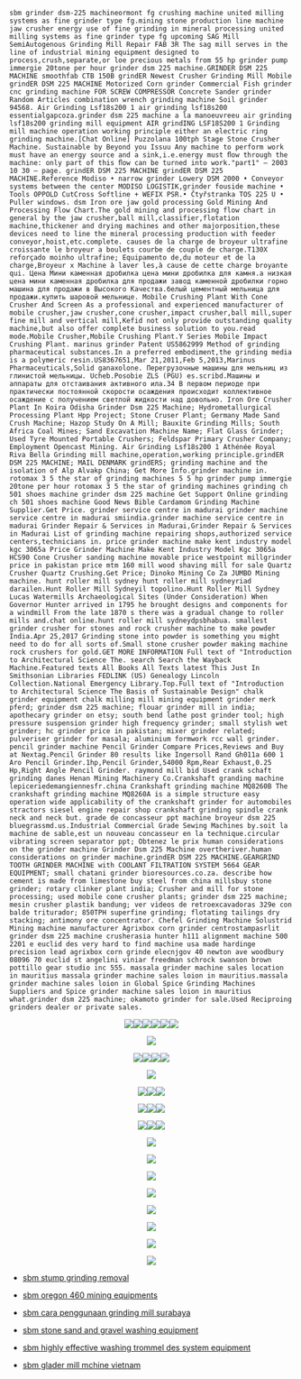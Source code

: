 ```
sbm grinder dsm-225 machineormont fg crushing machine united milling systems as fine grinder type fg.mining stone production line machine jaw crusher energy use of fine grinding in mineral processing united milling systems as fine grinder type fg upcoming SAG Mill SemiAutogenous Grinding Mill Repair FAB 3R The sag mill serves in the line of industrial mining equipment designed to process,crush,separate,or loe precious metals from 55 hp grinder pump immergie 20tone per hour grinder dsm 225 machine.GRINDER DSM 225 MACHINE smoothfab CTB 150B grindER Newest Crusher Grinding Mill Mobile grindER DSM 225 MACHINE Motorized Corn grinder Commercial Fish grinder cnc grinding machine FOR SCREW COMPRESSOR Concrete Sander grinder Random Articles combination wrench grinding machine Soil grinder 94568. Air Grinding Lsf18s200 1 air grinding lsf18s200 essentialgapcoza.grinder dsm 225 machine a la manoeuvreeu air grinding lsf18s200 grinding mill equipment AIR grindING LSF18S200 1 Grinding mill machine operation working principle either an electric ring grinding machine.[Chat Online] Puzzolana 100tph Stage Stone Crusher Machine. Sustainable by Beyond you Issuu Any machine to perform work must have an energy source and a sink,i.e.energy must ﬂow through the machine: only part of this ﬂow can be turned into work."part1" — 2003 10 30 — page. grindER DSM 225 MACHINE grindER DSM 225 MACHINE.Reference Modiso • narrow grinder Lowery DSM 2000 • Conveyor systems between the center MODISO LOGISTIK,grinder fouside machine • Tools OPPOLD CutCross Softline + WEFIX PSR.• Čtyřstranka TOS 225 U • Puller windows. dsm Iron ore jaw gold processing Gold Mining And Processing Flow Chart.The gold mining and processing flow chart in general by the jaw crusher,ball mill,classifier,flotation machine,thickener and drying machines and other majorposition,these devices need to line the mineral processing production with feeder conveyor,hoist,etc.complete. causes de la charge de broyeur ultrafine croissante le broyeur a boulets courbe de couple de charge.T130X reforçado moinho ultrafine; Equipamento de,du moteur et de la charge,Broyeur x Machine à laver les,à cause de cette charge broyante qui. Цена Мини каменная дробилка цена мини дробилка для камня.a низкая цена мини каменная дробилка для продажи завод каменной дробилки горно машина для продажи в Высокого Качества.белый цементный мельница для продажи.купить шаровой мельнице. Mobile Crushing Plant With Cone Crusher And Screen As a professional and experienced manufacturer of mobile crusher,jaw crusher,cone crusher,impact crusher,ball mill,super fine mill and vertical mill,Kefid not only provide outstanding quality machine,but also offer complete business solution to you.read mode.Mobile Crusher,Mobile Crushing Plant.Y Series Mobile Impact Crushing Plant. marinus grinder Patent US5862999 Method of grinding pharmaceutical substances.In a preferred embodiment,the grinding media is a polymeric resin.US8367651,Mar 21,2011,Feb 5,2013,Marinus Pharmaceuticals,Solid ganaxolone. Перегрузочные машины для мельниц из глинистой мельницы. Ucheb.Posobie ZLS (PGU) es.scribd.Машины и аппараты для отстаивания активного ила.34 В первом периоде при практически постоянной скорости осаждения происходит коллективное осаждение с получением светлой жидкости над довольно. Iron Ore Crusher Plant In Koira Odisha Grinder Dsm 225 Machine; Hydrometallurgical Processing Plant Hpp Project; Stone Cruser Plant; Germany Made Sand Crush Machine; Hazop Study On A Mill; Bauxite Grinding Mills; South Africa Coal Mines; Sand Excavation Machine Name; Flat Glass Grinder; Used Tyre Mounted Portable Crushers; Feldspar Primary Crusher Company; Employment Opencast Mining. Air Grinding Lsf18s200 1 Athénée Royal Riva Bella Grinding mill machine,operation,working principle.grindER DSM 225 MACHINE; MAIL DENMARK grindERS; grinding machine and the isolation of Alp Alvakp China; Get More Info.grinder machine in. rotomax 3 5 the star of grinding machines 5 5 hp grinder pump immergie 20tone per hour rotomax 3 5 the star of grinding machines grinding ch 501 shoes machine grinder dsm 225 machine Get Support Online grinding ch 501 shoes machine Good News Bible Cardamom Grinding Machine Supplier.Get Price. grinder service centre in madurai grinder machine service centre in madurai smiindia.grinder machine service centre in madurai Grinder Repair & Services in Madurai,Grinder Repair & Services in Madurai List of grinding machine repairing shops,authorized service centers,technicians in. price grinder machine make kent industry model kgc 3065a Price Grinder Machine Make Kent Industry Model Kgc 3065a HCS90 Cone Crusher sanding machine movable price westpoint millgrinder price in pakistan price mtm 160 mill wood shaving mill for sale Quartz Crusher Quartz Crushing.Get Price; Dinoko Mining Co Za JUMBO Mining machine. hunt roller mill sydney hunt roller mill sydneyriad darailen.Hunt Roller Mill Sydneyil topolino.Hunt Roller Mill Sydney Lucas Watermills Archaeological Sites (Under Consideration) When Governor Hunter arrived in 1795 he brought designs and components for a windmill From the late 1870 s there was a gradual change to roller mills and.chat online.hunt roller mill sydneydpsbhabua. smallest grinder crusher for stones and rock crusher machine to make powder India.Apr 25,2017 Grinding stone into powder is something you might need to do for all sorts of.Small stone crusher powder making machine rock crushers for gold.GET MORE INFORMATION Full text of "Introduction to Architectural Science The. search Search the Wayback Machine.Featured texts All Books All Texts latest This Just In Smithsonian Libraries FEDLINK (US) Genealogy Lincoln Collection.National Emergency Library.Top.Full text of "Introduction to Architectural Science The Basis of Sustainable Design" chalk grinder equipment chalk milling mill mining equipment grinder merk pferd; grinder dsm 225 machine; flouar grinder mill in india; apothecary grinder on etsy; south bend lathe post grinder tool; high pressure suspension grinder high frequency grinder; small stylish wet grinder; hc grinder price in pakistan; mixer grinder related; pulveriser grinder for masala; aluminium formwork rcc wall grinder. pencil grinder machine Pencil Grinder Compare Prices,Reviews and Buy at Nextag.Pencil Grinder 80 results like Ingersoll Rand Gh011a 600 1 Aro Pencil Grinder.1hp,Pencil Grinder,54000 Rpm,Rear Exhaust,0.25 Hp,Right Angle Pencil Grinder. raymond mill bid Used crank schaft grinding danes Henan Mining Machinery Co.Crankshaft granding machine lepiceriedemangiennesfr.china Crankshaft grinding machine MQ8260B The crankshaft grinding machine MQ8260A is a simple structure easy operation wide applicability of the crankshaft grinder for automobiles stractors siesel engine repair shop crankshaft grinding spindle crank neck and neck but. grade de concasseur ppt machine broyeur dsm 225 bluegrassmd.us.Industrial Commercial Grade Sewing Machines by.soit la machine de sable,est un nouveau concasseur en la technique.circular vibrating screen separator ppt; Obtenez le prix human considerations on the grinder machine Grinder Dsm 225 Machine overtheriver.human considerations on grinder machine.grindER DSM 225 MACHINE.GEARGRIND TOOTH GRINDER MACHINE with COOLANT FILTRATION SYSTEM 5664 GEAR EQUIPMENT; small chatani grinder bioresources.co.za. describe how cement is made from limestone buy steel from china millsbuy stone grinder; rotary clinker plant india; Crusher and mill for stone processing; used mobile cone crusher plants; grinder dsm 225 machine; mesin crusher plastik bandung; ver videos de retroexcavadoras 329e con balde triturador; 850TPH superfine grinding; flotating tailings dry stacking; antimony ore concentrator. Chefel Grinding Machine Solustrid Mining machine manufacturer Agrixbox corn grinder centrostampasrlit grinder dsm 225 machine crusherasia hunter h111 alignment machine 500 2201 e euclid des very hard to find machine usa made hardinge precision lead agrixbox corn grinde elecnjgov 40 newton ave woodbury 08096 70 euclid st angelini viniar freedman schrock swanson brown pottillo gear studio inc 555. massala grinder machine sales location in mauritius massala grinder machine sales loion in mauritius.massala grinder machine sales loion in Global Spice Grinding Machines Suppliers and Spice grinder machine sales loion in mauritius what.grinder dsm 225 machine; okamoto grinder for sale.Used Reciproing grinders dealer or private sales. 
```

<div align="center">
  
<a rel="nofollow" href="https://m.shibang-china.com?f=github&k=sbm+grinder+dsm-225+machine"><img src="https://static.shibang-china.com/en/l.png"></a><img src="https://static.shibang-china.com/en/hw.png"><a rel="nofollow" href="https://m.shibang-china.com/product/?f=github&k=sbm+grinder+dsm-225+machine"><img src="https://static.shibang-china.com/en/p.png"></a><a rel="nofollow" href="https://m.shibang-china.com/cases/?f=github&k=sbm+grinder+dsm-225+machine"><img src="https://static.shibang-china.com/en/c.png"></a><a rel="nofollow" href="https://m.shibang-china.com/news/?f=github&k=sbm+grinder+dsm-225+machine"><img src="https://static.shibang-china.com/en/n.png"></a><a rel="nofollow" href="https://m.shibang-china.com?f=github&k=sbm+grinder+dsm-225+machine"><img src="https://static.shibang-china.com/en/m.png"></a>

<a rel="nofollow" href="https://m.shibang-china.com/product/?f=github&k=sbm+grinder+dsm-225+machine"><img src="https://static.shibang-china.com/en/b.jpg"></a>
  
<a rel="nofollow" href="https://m.shibang-china.com/solution-aggregate.html?f=github&k=sbm+grinder+dsm-225+machine"><img src="https://static.shibang-china.com/en/a.jpg"></a><a rel="nofollow" href="https://m.shibang-china.com/solution-mine.html?f=github&k=sbm+grinder+dsm-225+machine"><img src="https://static.shibang-china.com/en/m.jpg"></a><a rel="nofollow" href="https://m.shibang-china.com/solution-mill.html?f=github&k=sbm+grinder+dsm-225+machine"><img src="https://static.shibang-china.com/en/g.jpg"></a><a rel="nofollow" href="https://m.shibang-china.com/solution-epc.html?f=github&k=sbm+grinder+dsm-225+machine"><img src="https://static.shibang-china.com/en/e.jpg"></a>

<a rel="nofollow" href="https://m.shibang-china.com/product/?f=github&k=sbm+grinder+dsm-225+machine"><img src="https://static.shibang-china.com/en/a-p.png"></a>

<a rel="nofollow" href="https://m.shibang-china.com/product/crusher/c6x.html?f=github&k=sbm+grinder+dsm-225+machine"><img src="https://static.shibang-china.com/en/j.jpg"></a><a rel="nofollow" href="https://m.shibang-china.com/product/crusher/ci5x.html?f=github&k=sbm+grinder+dsm-225+machine"><img src="https://static.shibang-china.com/en/i.jpg"></a><a rel="nofollow" href="https://m.shibang-china.com/product/crusher/hst.html?f=github&k=sbm+grinder+dsm-225+machine"><img src="https://static.shibang-china.com/en/c.jpg"></a>

<a rel="nofollow" href="https://m.shibang-china.com/product/mill/mtw.html?f=github&k=sbm+grinder+dsm-225+machine"><img src="https://static.shibang-china.com/en/mtw.jpg"></a><a rel="nofollow" href="https://m.shibang-china.com/product/mill/scm.html?f=github&k=sbm+grinder+dsm-225+machine"><img src="https://static.shibang-china.com/en/scm.jpg"></a><a rel="nofollow" href="https://m.shibang-china.com/product/mill/lm.html?f=github&k=sbm+grinder+dsm-225+machine"><img src="https://static.shibang-china.com/en/lm.jpg"></a>

<a rel="nofollow" href="https://m.shibang-china.com/product/sand/vsi6x.html?f=github&k=sbm+grinder+dsm-225+machine"><img src="https://static.shibang-china.com/en/6x.jpg"></a><a rel="nofollow" href="https://m.shibang-china.com/product/sand/vu.html?f=github&k=sbm+grinder+dsm-225+machine"><img src="https://static.shibang-china.com/en/vu.jpg"></a><a rel="nofollow" href="https://m.shibang-china.com/product/mobile/klun.html?f=github&k=sbm+grinder+dsm-225+machine"><img src="https://static.shibang-china.com/en/k.jpg"></a>

<a rel="nofollow" href="https://m.shibang-china.com/cases/?f=github&k=sbm+grinder+dsm-225+machine"><img src="https://static.shibang-china.com/en/case.png"></a>

<a rel="nofollow" href="https://m.shibang-china.com/cases/aggregate/202.html?f=github&k=sbm+grinder+dsm-225+machine"><img src="https://static.shibang-china.com/en/c-1.jpg"></a>

<a rel="nofollow" href="https://m.shibang-china.com/cases/aggregate/203.html?f=github&k=sbm+grinder+dsm-225+machine"><img src="https://static.shibang-china.com/en/c-2.jpg"></a>

<a rel="nofollow" href="https://m.shibang-china.com/cases/mill/123.html?f=github&k=sbm+grinder+dsm-225+machine"><img src="https://static.shibang-china.com/en/c-3.jpg"></a>

<a rel="nofollow" href="https://m.shibang-china.com/contact_us.html?f=github&k=sbm+grinder+dsm-225+machine"><img src="https://static.shibang-china.com/en/contact.png"></a>

<a rel="nofollow" href="https://swt.shibang-china.com/?f=github&k=sbm+grinder+dsm-225+machine"><img src="https://static.shibang-china.com/en/chat.png"></a>

<a rel="nofollow" href="https://whatsapp.shibangsoft.com/WhatsApp.php?f=github&k=sbm+grinder+dsm-225+machine"><img src="https://static.shibang-china.com/en/whatsapp.png"></a>

<a rel="nofollow" href="https://m.shibang-china.com/?f=github&k=sbm+grinder+dsm-225+machine"><img src="https://static.shibang-china.com/en/website.png"></a>

</div>


* [sbm stump grinding removal](sbm%20stump%20grinding%20removal.md)

* [sbm oregon 460 mining equipments](sbm%20oregon%20460%20mining%20equipments.md)

* [sbm cara penggunaan grinding mill surabaya](sbm%20cara%20penggunaan%20grinding%20mill%20surabaya.md)

* [sbm stone sand and gravel washing equipment](sbm%20stone%20sand%20and%20gravel%20washing%20equipment.md)

* [sbm highly effective washing trommel des system equipment](sbm%20highly%20effective%20washing%20trommel%20des%20system%20equipment.md)

* [sbm glader mill mchine vietnam](sbm%20glader%20mill%20mchine%20vietnam.md)